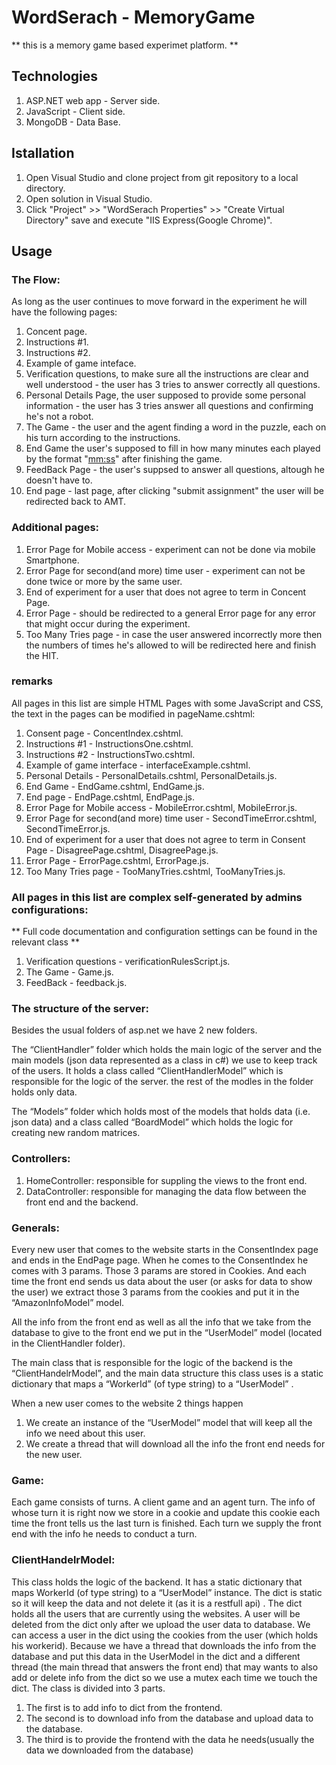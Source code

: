 # WordSerach - MemoryGame
** this is a memory game based experimet platform. **

## Technologies
1. ASP.NET web app - Server side.
2. JavaScript - Client side.
3. MongoDB - Data Base.

## Istallation 
1. Open Visual Studio and clone project from git repository to a local directory. 
2. Open solution in Visual Studio. 
3. Click "Project" >> "WordSerach Properties" >> "Create Virtual Directory" save and execute "IIS Express(Google Chrome)".

## Usage

### The Flow: 
As long as the user continues to move forward in the experiment he will have the following pages:
1. Concent page.
2. Instructions #1.
3. Instructions #2.
4. Example of game inteface.
5. Verification questions, to make sure all the instructions are clear and well understood - the user has 3 tries to answer correctly all questions.
6. Personal Details Page, the user supposed to provide some personal information - the user has 3 tries answer all questions and confirming he's not a robot.
7. The Game - the user and the agent finding a word in the puzzle, each on his turn according to the instructions.
8. End Game the user's supposed to fill in how many minutes each played by the format "<mm:ss>" after finishing the game.
9. FeedBack Page - the user's suppsed to answer all questions, altough he doesn't have to.
10. End page - last page, after clicking "submit assignment" the user will be redirected back to AMT.

### Additional pages:
1. Error Page for Mobile access - experiment can not be done via mobile Smartphone.
2. Error Page for second(and more) time user - experiment can not be done twice or more by the same user.
3. End of experiment for a user that does not agree to term in Concent Page.
4. Error Page - should be redirected to a general Error page for any error that might occur during the experiment.
5. Too Many Tries page - in case the user answered incorrectly more then the numbers of times he's allowed to will be redirected here and finish the HIT.

### remarks 
All pages in this list are simple HTML Pages with some JavaScript and CSS, the text in the pages can be modified in pageName.cshtml: 
1. Consent page - ConcentIndex.cshtml. 
2. Instructions #1 - InstructionsOne.cshtml. 
3. Instructions #2 - InstructionsTwo.cshtml. 
4. Example of game interface - interfaceExample.cshtml. 
5. Personal Details - PersonalDetails.cshtml, PersonalDetails.js.
6. End Game - EndGame.cshtml, EndGame.js. 
7. End page - EndPage.cshtml, EndPage.js. 
8. Error Page for Mobile access - MobileError.cshtml, MobileError.js. 
9. Error Page for second(and more) time user - SecondTimeError.cshtml, SecondTimeError.js. 
10. End of experiment for a user that does not agree to term in Consent Page - DisagreePage.cshtml, DisagreePage.js. 
11. Error Page - ErrorPage.cshtml, ErrorPage.js. 
12. Too Many Tries page - TooManyTries.cshtml, TooManyTries.js.

### All pages in this list are complex self-generated by admins configurations: 
** Full code documentation and configuration settings can be found in the relevant class **

1. Verification questions - verificationRulesScript.js.
2. The Game - Game.js. 
3. FeedBack - feedback.js.

### The structure of the server: 
Besides the usual folders of asp.net we have 2 new folders.

The “ClientHandler” folder which holds the main logic of the server and the main models (json data represented as a class in c#) we use to keep track of the users. It holds a class called “ClientHandlerModel” which is responsible for the logic of the server. the rest of the modles in the folder holds only data. 

The “Models” folder which holds most of the models that holds data (i.e. json data) and a class called “BoardModel” which holds the logic for creating new random matrices.

### Controllers: 
1) HomeController: responsible for suppling the views to the front end. 
2) DataController: responsible for managing the data flow between the front end and the backend. 

### Generals: 
Every new user that comes to the website starts in the ConsentIndex page and ends in the EndPage page. When he comes to the ConsentIndex he comes with 3 params. Those 3 params are stored in Cookies. And each time the front end sends us data about the user (or asks for data to show the user) we extract those 3 params from the cookies and put it in the “AmazonInfoModel” model. 

All the info from the front end as well as all the info that we take from the database to give to the front end we put in the “UserModel” model (located in the ClientHandler folder).

The main class that is responsible for the logic of the backend is the “ClientHandelrModel”, and the main data structure this class uses is a static dictionary 
that maps a “WorkerId” (of type string) to a “UserModel” . 

When a new user comes to the website 2 things happen 
1) We create an instance of the “UserModel” model that will keep all the info we need 
about this user. 
2) We create a thread that will download all the info the front end needs for the new user. 

### Game: 
Each game consists of turns. A client game and an agent turn.
The info of whose turn it is right now we store in a cookie and update this cookie each time the front tells us the last turn is finished. 
Each turn we supply the front end with the info he needs to conduct a turn.

### ClientHandelrModel: 
This class holds the logic of the backend. 
It has a static dictionary that maps WorkerId (of type string) to a “UserModel” instance. 
The dict is static so it will keep the data and not delete it (as it is a restfull api) . 
The dict holds all the users that are currently using the websites. 
A user will be deleted from the dict only after we upload the user data to database. 
We can access a user in the dict using the cookies from the user (which holds his workerid).
Because we have a thread that downloads the info from the database and put this data in the UserModel in the dict and a different thread (the main thread that answers the front end) that may wants to also add or delete info from the dict so we use a mutex each time we touch the dict. 
The class is divided into 3 parts. 
1. The first is to add info to dict from the frontend. 
2. The second is to download info from the database and upload data to the database. 
3. The third is to provide the frontend with the data he needs(usually the data we downloaded from the database)
